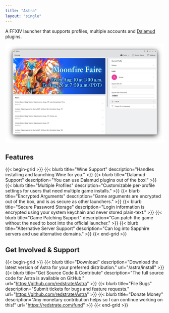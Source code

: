 ```yaml
---
title: "Astra"
layout: "single"
---
```


A FFXIV launcher that supports profiles, multiple accounts and [Dalamud](https://github.com/goatcorp/Dalamud) plugins.

![Main Screenshot](main-screenshot.png)

## Features

{{< begin-grid >}}
{{< blurb title="Wine Support" description="Handles installing and launching Wine for you." >}}
{{< blurb title="Dalamud Support" description="You can use Dalamud plugins out of the box!" >}}
{{< blurb title="Multiple Profiles" description="Customizable per-profile settings for users that need multiple game installs." >}}
{{< blurb title="Encrypted Arguments" description="Game arguments are encrypted out of the box, and is as secure as other launchers." >}}
{{< blurb title="Secure Password Storage" description="Login information is encrypted using your system keychain and never stored plain-text." >}}
{{< blurb title="Game Patching Support" description="Can patch the game without the need to boot into the official launcher." >}}
{{< blurb title="Alternative Server Support" description="Can log into Sapphire servers and use alternative domains." >}}
{{< end-grid >}}

## Get Involved & Support

{{< begin-grid >}}
{{< blurb title="Download" description="Download the latest version of Astra for your preferred distribution." url="/astra/install" >}}
{{< blurb title="Get Source Code & Contribute" description="The full source code for Astra is available on GitHub." url="https://github.com/redstrate/Astra" >}}
{{< blurb title="File Bugs" description="Submit tickets for bugs and feature requests." url="https://github.com/redstrate/Astra" >}}
{{< blurb title="Donate Money" description="Any monetary contribution helps so I can continue working on this!" url="https://redstrate.com/fund" >}}
{{< end-grid >}}

